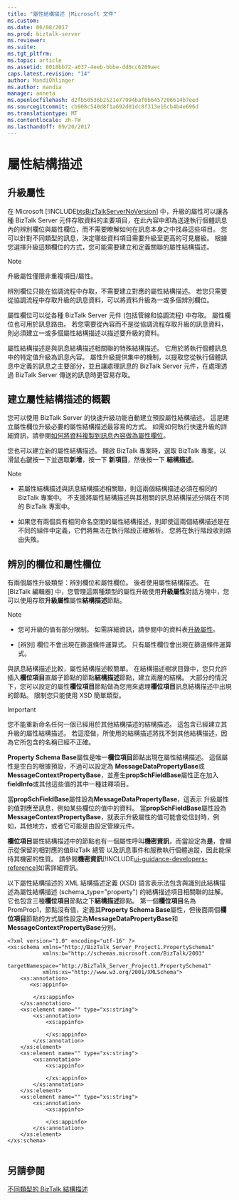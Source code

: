 ```yaml
---
title: "屬性結構描述 |Microsoft 文件"
ms.custom: 
ms.date: 06/08/2017
ms.prod: biztalk-server
ms.reviewer: 
ms.suite: 
ms.tgt_pltfrm: 
ms.topic: article
ms.assetid: 8018bb72-a037-4eeb-bbbe-dd0cc6209aec
caps.latest.revision: "14"
author: MandiOhlinger
ms.author: mandia
manager: anneta
ms.openlocfilehash: d2fb50536b2521e77994baf0b6457206614b7eed
ms.sourcegitcommit: cb908c540d8f1a692d01dc8f313e16cb4b4e696d
ms.translationtype: MT
ms.contentlocale: zh-TW
ms.lasthandoff: 09/20/2017
---
```

# <a name="property-schemas"></a>屬性結構描述

## <a name="promoted-properties"></a>升級屬性
在 Microsoft [!INCLUDE[btsBizTalkServerNoVersion](../includes/btsbiztalkservernoversion-md.md)] 中，升級的屬性可以讓各種 BizTalk Server 元件存取資料的主要項目，在此內容中即為送達執行個體訊息內的辨別欄位與屬性欄位，而不需要瞭解如何在訊息本身之中找尋這些項目。 您可以針對不同類型的訊息，決定哪些資料項目需要升級至更高的可見層級。 根據您選擇升級這類欄位的方式，您可能需要建立和定義關聯的屬性結構描述。  
  
> [!NOTE]
>  升級屬性僅限非重複項目/屬性。  
  
 辨別欄位只能在協調流程中存取，不需要建立對應的屬性結構描述。 若您只需要從協調流程中存取升級的訊息資料，可以將資料升級為一或多個辨別欄位。  
  
 屬性欄位可以從各種 BizTalk Server 元件 (包括管線和協調流程) 中存取。 屬性欄位也可用於訊息路由。 若您需要從內容而不是從協調流程存取升級的訊息資料，則必須建立一或多個屬性結構描述以描述要升級的資料。  
  
 屬性結構描述是與訊息結構描述相關聯的特殊結構描述。 它用於將執行個體訊息中的特定值升級為訊息內容。 屬性升級提供集中的機制，以提取您從執行個體訊息中定義的訊息之主要部分，並且讓處理訊息的 BizTalk Server 元件，在處理透過 BizTalk Server 傳送的訊息時更容易存取。  
  
## <a name="create-property-schema-overview"></a>建立屬性結構描述的概觀
 您可以使用 BizTalk Server 的快速升級功能自動建立預設屬性結構描述。 這是建立屬性欄位升級必要的屬性結構描述最容易的方式。 如需如何執行快速升級的詳細資訊，請參閱[如何將資料複製到訊息內容做為屬性欄位](../core/how-to-copy-data-to-the-message-context-as-property-fields.md)。  
  
 您也可以建立新的屬性結構描述。 開啟 BizTalk 專案時，選取 BizTalk 專案，以滑鼠右鍵按一下並選取**新增**，按一下 **新項目**，然後按一下 **結構描述**。  
  
> [!NOTE]
>  - 若屬性結構描述與訊息結構描述相關聯，則這兩個結構描述必須在相同的 BizTalk 專案中。 不支援將屬性結構描述與其相關的訊息結構描述分隔在不同的 BizTalk 專案中。  
>
>  - 如果您有兩個具有相同命名空間的屬性結構描述，則即使這兩個結構描述是在不同的組件中定義，它們將無法在執行階段正確解析。 您將在執行階段收到路由失敗。  

## <a name="distinguished-fields-and-property-fields"></a>辨別的欄位和屬性欄位 
 有兩個屬性升級類型：辨別欄位和屬性欄位。 後者使用屬性結構描述。 在 [BizTalk 編輯器] 中，您管理這兩種類型的屬性升級使用**升級屬性**對話方塊中，您可以使用存取**升級屬性**屬性**結構描述**節點。  
  
> [!NOTE]
>  - 您可升級的值有部分限制。 如需詳細資訊，請參閱中的資料表[升級屬性](../core/promoting-properties.md)。  
>
>  - [辨別] 欄位不會出現在篩選條件運算式。 只有屬性欄位會出現在篩選條件運算式。  
  
 與訊息結構描述比較，屬性結構描述較簡單。 在結構描述樹狀目錄中，您只允許插入**欄位項目**直屬子節點的節點**結構描述**節點，建立兩層的結構。 大部分的情況下，您可以設定的屬性**欄位項目**節點做為您用來處理**欄位項目**訊息結構描述中出現的節點。 限制您只能使用 XSD 簡單類型。  
  
> [!IMPORTANT]
>  您不能重新命名任何一個已經用於其他結構描述的結構描述。 這包含已經建立其升級的屬性結構描述。 若這麼做，所使用的結構描述將找不到其他結構描述，因為它所包含的名稱已經不正確。  
  
 **Property Schema Base**屬性是唯一**欄位項目**節點出現在屬性結構描述。 這個屬性是空白的根據預設，不過可以設定為  **MessageDataPropertyBase**或**MessageContextPropertyBase**，並產生**propSchFieldBase**屬性正在加入**fieldInfo**或其他這些值的其中一種註釋項目。  
  
 當**propSchFieldBase**屬性設為**MessageDataPropertyBase**，這表示 升級屬性的值對應至訊息，例如某些欄位的值中的資料。 當**propSchFieldBase**屬性設為**MessageContextPropertyBase**，就表示升級屬性的值可能會從信封時，例如，其他地方，或者它可能是由設定管線元件。  
  
 **欄位項目**屬性結構描述中的節點也有一個屬性呼叫**機密資訊**，而當設定為**是**，會顯示從保留的相對應的值BizTalk 總管 以及訊息事件和服務執行個體追蹤，因此能保持其機密的性質。  請參閱**機密資訊**[!INCLUDE[ui-guidance-developers-reference](../includes/ui-guidance-developers-reference.md)]如需詳細資訊。
  
 以下屬性結構描述的 XML 結構描述定義 (XSD) 語言表示法包含與識別此結構描述為屬性結構描述 (schema_type="property") 的結構描述項目相關聯的註解。 它也包含三種**欄位項目**節點之下**結構描述**節點。 第一個**欄位項目**名為 PromProp1，節點沒有值，定義其**Property Schema Base**屬性，但後面兩個**欄位項目**節點的方式屬性設定為**MessageDataPropertyBase**和**MessageContextPropertyBase**分別。  
  
```  
<?xml version="1.0" encoding="utf-16" ?>   
<xs:schema xmlns="http://BizTalk_Server_Project1.PropertySchema1"  
           xmlns:b="http://schemas.microsoft.com/BizTalk/2003"  
           targetNamespace="http://BizTalk_Server_Project1.PropertySchema1"  
           xmlns:xs="http://www.w3.org/2001/XMLSchema">  
    <xs:annotation>  
       <xs:appinfo>  
  
        </xs:appinfo>  
    </xs:annotation>  
    <xs:element name="" type="xs:string">  
        <xs:annotation>  
            <xs:appinfo>  
  
            </xs:appinfo>  
        </xs:annotation>  
    </xs:element>  
    <xs:element name="" type="xs:string">  
        <xs:annotation>  
            <xs:appinfo>  
  
            </xs:appinfo>  
        </xs:annotation>  
    </xs:element>  
    <xs:element name="" type="xs:string">  
        <xs:annotation>  
            <xs:appinfo>  
  
            </xs:appinfo>  
        </xs:annotation>  
    </xs:element>  
</xs:schema>  
  
```  
  
## <a name="see-also"></a>另請參閱  
 [不同類型的 BizTalk 結構描述](../core/different-types-of-biztalk-schemas.md)